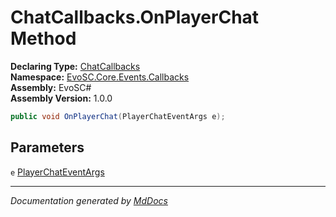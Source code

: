 ﻿<!--  
  <auto-generated>   
    The contents of this file were generated by a tool.  
    Changes to this file may be list if the file is regenerated  
  </auto-generated>   
-->

# ChatCallbacks.OnPlayerChat Method

**Declaring Type:** [ChatCallbacks](../index.md)  
**Namespace:** [EvoSC.Core.Events.Callbacks](../../index.md)  
**Assembly:** EvoSC\#  
**Assembly Version:** 1.0.0

```csharp
public void OnPlayerChat(PlayerChatEventArgs e);
```

## Parameters

`e`  [PlayerChatEventArgs](../../Args/PlayerChatEventArgs/index.md)

___

*Documentation generated by [MdDocs](https://github.com/ap0llo/mddocs)*
